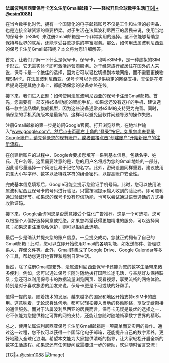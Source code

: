 **法属波利尼西亚保号卡怎么注册Gmail邮箱？——轻松开启全球数字生活[[TG💪+ @esim1088](https://t.me/s/esim1088)]**

在当今数字化时代，拥有一个国际化的电子邮箱账号不仅是工作和生活的必需品，也是连接全球资源的重要桥梁。对于生活在法属波利尼西亚的居民来说，使用当地的保号卡（eSIM）来注册Gmail邮箱是一个非常实用的选择。这不仅能够帮助您保持与世界的联系，还能享受谷歌提供的丰富服务。那么，如何用法属波利尼西亚的保号卡注册Gmail邮箱呢？本文将为您详细解答。

首先，让我们了解一下什么是保号卡。保号卡，也叫eSIM卡，是一种虚拟的SIM卡形式，它无需实体卡即可激活运营商服务。对于经常旅行或居住在国外的人来说，保号卡是一个绝佳的选择，因为它可以轻松切换到本地网络，而不需要更换物理SIM卡。在法属波利尼西亚，保号卡可以为您提供稳定的网络支持，无论是在塔希提岛还是其他小岛上，都能确保您的设备始终在线。

接下来，我们进入正题：如何使用法属波利尼西亚的保号卡注册Gmail邮箱。首先，您需要有一部支持eSIM功能的智能手机。如果您还没有这样的手机，建议选择一款主流品牌的旗舰机型，因为这些设备通常对eSIM的支持更为完善。同时，确保您的手机系统版本是最新的，这样可以避免因软件问题导致的操作失败。

注册Gmail邮箱的第一步是访问Google官网。打开浏览器后，在地址栏输入“www.google.com”，然后点击页面右上角的“登录”按钮。如果您尚未登录Google账户，请先登录您的现有账户，或者直接点击“创建账户”开始新账户的注册流程。

在创建新账户的过程中，Google会要求您填写一系列基本信息，包括名字、姓氏、用户名等。这里需要注意的是，您的用户名将成为您的Gmail地址的一部分，因此请尽量选择一个简洁且易于记忆的名字。此外，密码设置同样重要，建议使用包含大小写字母、数字以及特殊字符的组合密码，以提高账户安全性。

完成基本信息填写后，Google可能会提示您验证手机号码。此时，您可以使用法属波利尼西亚保号卡的号码进行验证。只需按照提示输入收到的验证码，即可顺利通过验证环节。如果您的保号卡没有短信功能，也可以尝试通过语音通话的方式接收验证码。

接下来，Google会询问您是否愿意接受个性化广告推荐。这是一个可选项，您可以根据个人偏好选择同意或拒绝。如果您希望获得更加精准的服务，可以选择同意；如果您更注重隐私保护，则可以拒绝此选项。

最后一步是确认并提交您的账户信息。一旦提交成功，您就正式拥有了自己的Gmail邮箱！此时，您可以立即开始使用Gmail的各项功能，如发送邮件、管理联系人、存储文件等。此外，Gmail还集成了Google Drive、Google Calendar等多个工具，帮助您更好地管理和规划日常生活。

当然，除了注册Gmail邮箱外，法属波利尼西亚保号卡还能为您的数字生活带来诸多便利。例如，您可以通过保号卡随时随地拨打国际长途电话，与亲朋好友保持联系；您还可以利用保号卡的数据流量浏览网页、观看视频，享受流畅的网络体验。特别是对于喜欢旅游的朋友来说，保号卡更是不可或缺的好帮手。

值得一提的是，随着技术的发展，越来越多的国家和地区开始支持eSIM卡的应用。这意味着，无论您身处何地，都可以轻松接入当地的移动网络，享受无缝衔接的通信服务。而对于法属波利尼西亚的居民而言，保号卡无疑是最优的选择之一，它不仅能为您提供稳定可靠的网络支持，还能让您随时随地畅享数字世界的精彩。

总之，使用法属波利尼西亚保号卡注册Gmail邮箱是一项简单而又实用的操作。通过这一过程，您不仅可以获得一个国际化电子邮箱，还能提升自己的数字素养，更好地融入全球化浪潮。希望本文能为大家提供清晰的指导，让大家轻松开启全新的数字生活旅程。如果您还有任何疑问或需要进一步的帮助，欢迎随时留言交流！

[[TG💪+ @esim1088](https://t.me/s/esim1088) ![Image](https://i.postimg.cc/4NQfJmqS/Snipaste-2025-05-13-00-14-12.png)]